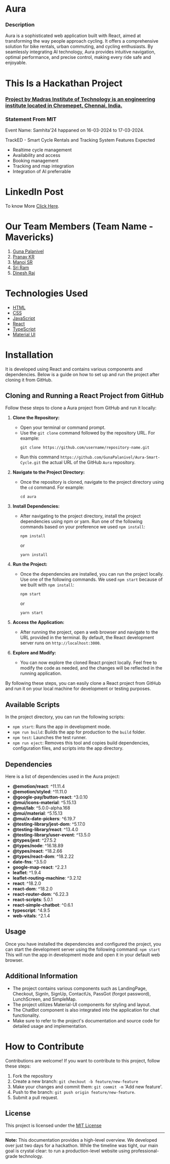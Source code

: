 # Aura

### Description

Aura is a sophisticated web application built with React, aimed at transforming the way people approach cycling. It offers a comprehensive solution for bike rentals, urban commuting, and cycling enthusiasts. By seamlessly integrating AI technology, Aura provides intuitive navigation, optimal performance, and precise control, making every ride safe and enjoyable.


# This Is a Hackathan Project

### [Project by Madras Institute of Technology is an engineering institute located in Chromepet, Chennai, India.](https://www.mitindia.edu/en/)

### Statement From MIT

Event Name: Samhita'24 happaned on 16-03-2024 to 17-03-2024.

TrackED - Smart Cycle Rentals and Tracking System
Features Expected
- Realtime cycle management
- Availability and access
- Booking management
- Tracking and map integration
- Integration of AI preferrable

# LinkedIn Post

To know More [Click Here](https://www.linkedin.com/posts/guna-palanivel_aura-hackathon-innovation-activity-7176974324774367232-BSgZ?utm_source=share&utm_medium=member_desktop).
  
# Our Team Members (Team Name - Mavericks)

1. [Guna Palanivel](https://www.linkedin.com/in/guna-palanivel/)
2. [Pranav KR](https://www.linkedin.com/in/pranav-k-r/)
3. [Manoj SR](https://www.linkedin.com/in/manoj-sasikumar/)
4. [Sri Ram](https://www.linkedin.com/in/sriram1827/)
5. [Dinesh Raj](https://www.linkedin.com/in/dinesh-raj-r/)

# Technologies Used

- [HTML](https://developer.mozilla.org/en-US/docs/Web/HTML)
- [CSS](https://developer.mozilla.org/en-US/docs/Web/CSS)
- [JavaScript](https://developer.mozilla.org/en-US/docs/Web/JavaScript)
- [React](https://react.dev/)
- [TypeScript](https://www.typescriptlang.org/)
- [Material UI](https://mui.com/material-ui/)

# Installation

It is developed using React and contains various components and dependencies. Below is a guide on how to set up and run the project after cloning it from GitHub.

## Cloning and Running a React Project from GitHub

Follow these steps to clone a Aura project from GitHub and run it locally:

1. **Clone the Repository:**
   - Open your terminal or command prompt.
   - Use the `git clone` command followed by the repository URL. For example:
     ```
     git clone https://github.com/username/repository-name.git
     ```
   - Run this command `https://github.com/GunaPalanivel/Aura-Smart-Cycle.git` the actual URL of the GitHub `Aura` repository.

2. **Navigate to the Project Directory:**
   - Once the repository is cloned, navigate to the project directory using the `cd` command. For example:
     ```
     cd aura
     ```

3. **Install Dependencies:**
   - After navigating to the project directory, install the project dependencies using npm or yarn. Run one of the following commands based on your preference we used `npm install`:
     ```
     npm install
     ```
     or
     ```
     yarn install
     ```

4. **Run the Project:**
   - Once the dependencies are installed, you can run the project locally. Use one of the following commands. We used `npm start` because of we built with `npm install`:
     ```
     npm start
     ```
     or
     ```
     yarn start
     ```

5. **Access the Application:**
   - After running the project, open a web browser and navigate to the URL provided in the terminal. By default, the React development server runs on `http://localhost:3000`.

6. **Explore and Modify:**
   - You can now explore the cloned React project locally. Feel free to modify the code as needed, and the changes will be reflected in the running application.

By following these steps, you can easily clone a React project from GitHub and run it on your local machine for development or testing purposes.

## Available Scripts

In the project directory, you can run the following scripts:

- `npm start`: Runs the app in development mode.
- `npm run build`: Builds the app for production to the `build` folder.
- `npm test`: Launches the test runner.
- `npm run eject`: Removes this tool and copies build dependencies, configuration files, and scripts into the app directory.

## Dependencies

Here is a list of dependencies used in the Aura project:

- **@emotion/react**: ^11.11.4
- **@emotion/styled**: ^11.11.0
- **@google-pay/button-react**: ^3.0.10
- **@mui/icons-material**: ^5.15.13
- **@mui/lab**: ^5.0.0-alpha.168
- **@mui/material**: ^5.15.13
- **@mui/x-date-pickers**: ^6.19.7
- **@testing-library/jest-dom**: ^5.17.0
- **@testing-library/react**: ^13.4.0
- **@testing-library/user-event**: ^13.5.0
- **@types/jest**: ^27.5.2
- **@types/node**: ^16.18.89
- **@types/react**: ^18.2.66
- **@types/react-dom**: ^18.2.22
- **date-fns**: ^3.5.0
- **google-map-react**: ^2.2.1
- **leaflet**: ^1.9.4
- **leaflet-routing-machine**: ^3.2.12
- **react**: ^18.2.0
- **react-dom**: ^18.2.0
- **react-router-dom**: ^6.22.3
- **react-scripts**: 5.0.1
- **react-simple-chatbot**: ^0.6.1
- **typescript**: ^4.9.5
- **web-vitals**: ^2.1.4

## Usage

Once you have installed the dependencies and configured the project, you can start the development server using the following command: `npm start`
This will run the app in development mode and open it in your default web browser.

## Additional Information

- The project contains various components such as LandingPage, Checkout, SignIn, SignUp, ContactUs, PassGot (forgot password), LunchScreen, and SimpleMap.
- The project utilizes Material-UI components for styling and layout.
- The ChatBot component is also integrated into the application for chat functionality.
- Make sure to refer to the project's documentation and source code for detailed usage and implementation.

# How to Contribute

Contributions are welcome! If you want to contribute to this project, follow these steps:

1. Fork the repository
2. Create a new branch: `git checkout -b feature/new-feature`
3. Make your changes and commit them: `git commit -m` 'Add new feature'.
4. Push to the branch: `git push origin feature/new-feature`.
5. Submit a pull request.

## License

This project is licensed under the [MIT License](LICENSE)

---

**Note:** This documentation provides a high-level overview. We developed over just two days for a hackathon. While the timeline was tight, our main goal is crystal clear: to run a production-level website using professional-grade technology.

